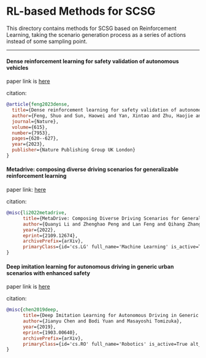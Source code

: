 # RL-based Methods for SCSG

This directory contains methods for SCSG based on Reinforcement Learning, taking the scenario generation process as a series of actions instead of some sampling point.

---


#### Dense reinforcement learning for safety validation of autonomous vehicles


paper link is [here](https://www.nature.com/articles/s41586-023-05732-2.pdf)


citation:

```bibtex
@article{feng2023dense,
  title={Dense reinforcement learning for safety validation of autonomous vehicles},
  author={Feng, Shuo and Sun, Haowei and Yan, Xintao and Zhu, Haojie and Zou, Zhengxia and Shen, Shengyin and Liu, Henry X},
  journal={Nature},
  volume={615},
  number={7953},
  pages={620--627},
  year={2023},
  publisher={Nature Publishing Group UK London}
}
```



#### Metadrive: composing diverse driving scenarios for generalizable reinforcement learning

paper link: [here](https://arxiv.org/pdf/2109.12674)

citation:

```bibtex
@misc{li2022metadrive,
      title={MetaDrive: Composing Diverse Driving Scenarios for Generalizable Reinforcement Learning}, 
      author={Quanyi Li and Zhenghao Peng and Lan Feng and Qihang Zhang and Zhenghai Xue and Bolei Zhou},
      year={2022},
      eprint={2109.12674},
      archivePrefix={arXiv},
      primaryClass={id='cs.LG' full_name='Machine Learning' is_active=True alt_name=None in_archive='cs' is_general=False description='Papers on all aspects of machine learning research (supervised, unsupervised, reinforcement learning, bandit problems, and so on) including also robustness, explanation, fairness, and methodology. cs.LG is also an appropriate primary category for applications of machine learning methods.'}
}
```

#### Deep imitation learning for autonomous driving in generic urban scenarios with enhanced safety

paper link is [here](https://arxiv.org/pdf/1903.00640)

citation:

```bibtex
@misc{chen2019deep,
      title={Deep Imitation Learning for Autonomous Driving in Generic Urban Scenarios with Enhanced Safety}, 
      author={Jianyu Chen and Bodi Yuan and Masayoshi Tomizuka},
      year={2019},
      eprint={1903.00640},
      archivePrefix={arXiv},
      primaryClass={id='cs.RO' full_name='Robotics' is_active=True alt_name=None in_archive='cs' is_general=False description='Roughly includes material in ACM Subject Class I.2.9.'}
}
```